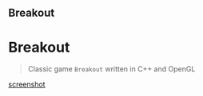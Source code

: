 ## Breakout

# Breakout

> Classic game `Breakout` written in C++ and OpenGL

[screenshot]("./screenshot.png")

